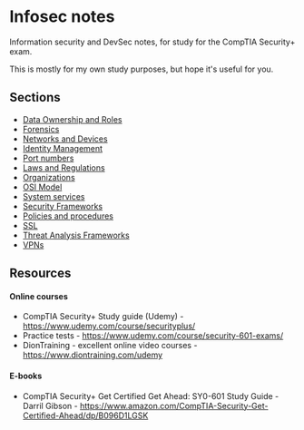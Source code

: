 # Infosec notes

Information security and DevSec notes, for study for the CompTIA Security+ exam.

This is mostly for my own study purposes, but hope it's useful for you.

## Sections

- [Data Ownership and Roles](Data%20Ownership%20and%20Roles.md)
- [Forensics](Forensics.md)
- [Networks and Devices](Networks%20and%20Devices.md)
- [Identity Management](Identity%20management.md)
- [Port numbers](Port%20numbers.md)
- [Laws and Regulations](Laws%20and%20Regulations.md)
- [Organizations](Organizations.md)
- [OSI Model](OSI%20Model.md)
- [System services](Services.md)
- [Security Frameworks](Security%20Frameworks.md)
- [Policies and procedures](Policies%20and%20procedures.md)
- [SSL](SSL.md)
- [Threat Analysis Frameworks](Threat%20Analysis%20Frameworks.md)
- [VPNs](VPNs.md)


## Resources

#### Online courses
- CompTIA Security+ Study guide (Udemy) - https://www.udemy.com/course/securityplus/
- Practice tests - https://www.udemy.com/course/security-601-exams/
- DionTraining - excellent online video courses - https://www.diontraining.com/udemy

#### E-books
- CompTIA Security+ Get Certified Get Ahead: SY0-601 Study Guide - Darril Gibson - https://www.amazon.com/CompTIA-Security-Get-Certified-Ahead/dp/B096D1LGSK
